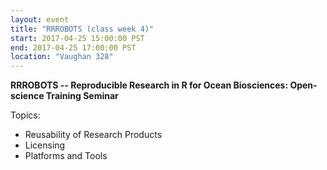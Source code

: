 ```yaml
---
layout: event
title: "RRROBOTS (class week 4)"
start: 2017-04-25 15:00:00 PST
end: 2017-04-25 17:00:00 PST
location: "Vaughan 328"
---
```


**RRROBOTS -- Reproducible Research in R for Ocean Biosciences: Open-science Training Seminar**

Topics:
* Reusability of Research Products
* Licensing
* Platforms and Tools
